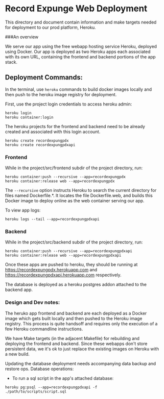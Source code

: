Record Expunge Web Deployment
=============================

This directory and document contain information and make targets needed for deployment to our prod platform, Heroku.

###An overview

We serve our app using the free webapp hosting service Heroku, deployed using Docker.
Our app is deployed as two Heroku apps each associated with its own URL, containing the frontend and backend portions of the app stack.



Deployment Commands:
---------
In the terminal, use `heroku` commands to build docker images locally and then push to the heroku image registry for deployment.

First, use the project login credentials to access heroku admin:
```
heroku login
heroku container:login
```

The heroku projects for the frontend and backend need to be already created and associated with this login account.


```
heroku create recordexpungpdx
heroku create recordexpungpdxapi
```

### Frontend

While in the project/src/frontend subdir of the project directory, run:

```
heroku container:push --recursive --app=recordexpungpdx
heroku container:release web --app=recordexpungpdx
```

The `--recursive` option instructs Heroku to search the current directory for files named Dockerfile.\*. It locates the file Dockerfile.web, and builds this Docker image to deploy online as the web container serving our app.

To view app logs:

```
heroku logs --tail --app=recordexpungpdxapi
```

### Backend

While in the project/src/backend subdir of the project directory, run:

```
heroku container:push --recursive --app=recordexpungpdxapi
heroku container:release web --app=recordexpungpdxapi
```

Once these apps are pushed to heroku, they should be running at
https://recordexpungpdx.herokuapp.com and
https://recordexpungpdxapi.herokuapp.com respectively.


The database is deployed as a heroku postgres addon attached to the backend app.

### Design and Dev notes:


The heruko app frontend and backend are each deployed as a Docker image which gets built locally and then pushed to the Heroku image registry. This process is quite handsoff and requires only the execution of a few Heroku commandline instructions.

We have Make targets (in the adjacent Makefile) for rebuilding and deploying the frontend and backend. Since these webapps don't store persistent data, we it's ok to just replace the existing images on Heroku with a new build.

Updating the database deployment needs accompanying data backup and restore ops. Database operations:

 - To run a sql script in the app's attached database:

 ```
 heroku pg:psql --app=recordexpungpdxapi -f ./path/to/scripts/script.sql
 ```
